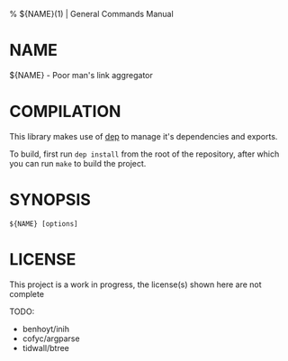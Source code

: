 % ${NAME}(1) | General Commands Manual

NAME
====

${NAME} - Poor man's link aggregator

COMPILATION
===========

This library makes use of [dep](https://github.com/finwo/dep) to manage it's
dependencies and exports.

To build, first run `dep install` from the root of the repository, after which
you can run `make` to build the project.

SYNOPSIS
========

`${NAME} [options]`

LICENSE
=======

This project is a work in progress, the license(s) shown here are not complete

TODO:
- benhoyt/inih
- cofyc/argparse
- tidwall/btree
